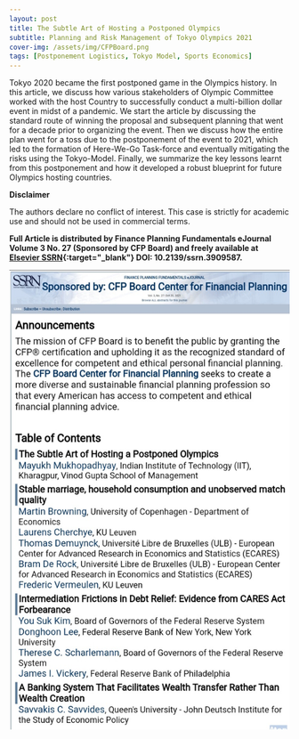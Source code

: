 ```yaml
---
layout: post
title: The Subtle Art of Hosting a Postponed Olympics
subtitle: Planning and Risk Management of Tokyo Olympics 2021
cover-img: /assets/img/CFPBoard.png
tags: [Postponement Logistics, Tokyo Model, Sports Economics]
---
```


Tokyo 2020 became the first postponed game in the Olympics history. In this article, we discuss how various stakeholders of Olympic Committee worked with the host Country to successfully conduct a multi-billion dollar event in midst of a pandemic. We start the article by discussing the standard route of winning the proposal and subsequent planning that went for a decade prior to organizing the event. Then we discuss how the entire plan went for a toss due to the postponement of the event to 2021, which led to the formation of Here-We-Go Task-force and eventually mitigating the risks using the Tokyo-Model. Finally, we summarize the key lessons learnt from this postponement and how it developed a robust blueprint for future Olympics hosting countries.

**Disclaimer**

The authors declare no conflict of interest. This case is strictly for academic use and should not be used in commercial terms. 

**Full Article is distributed by Finance Planning Fundamentals eJournal Volume 3 No. 27 (Sponsored by CFP Board) and freely available at [Elsevier SSRN](http://dx.doi.org/10.2139/ssrn.3909587){:target="_blank"} DOI: 10.2139/ssrn.3909587.**

![](/assets/img/SSRN3909587_postponedOlympics.jpg)
